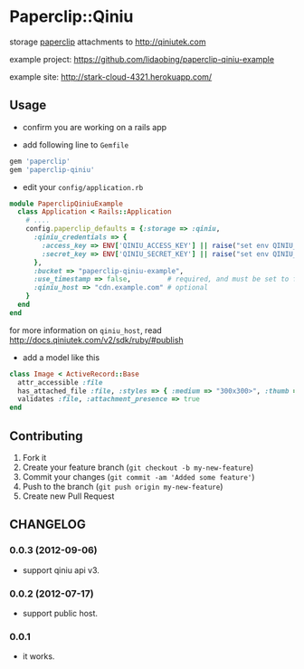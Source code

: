 # Paperclip::Qiniu

storage [paperclip](https://github.com/thoughtbot/paperclip/) attachments to http://qiniutek.com

example project: https://github.com/lidaobing/paperclip-qiniu-example

example site: http://stark-cloud-4321.herokuapp.com/

## Usage

* confirm you are working on a rails app

* add following line to `Gemfile`

```ruby
gem 'paperclip'
gem 'paperclip-qiniu'
```

* edit your `config/application.rb`

```ruby
module PaperclipQiniuExample
  class Application < Rails::Application
    # ....
    config.paperclip_defaults = {:storage => :qiniu,
      :qiniu_credentials => {
        :access_key => ENV['QINIU_ACCESS_KEY'] || raise("set env QINIU_ACCESS_KEY"),
        :secret_key => ENV['QINIU_SECRET_KEY'] || raise("set env QINIU_SECRET_KEY")
      },
      :bucket => "paperclip-qiniu-example",
      :use_timestamp => false,         # required, and must be set to false
      :qiniu_host => "cdn.example.com" # optional
    }
  end
end
```

for more information on `qiniu_host`, read http://docs.qiniutek.com/v2/sdk/ruby/#publish

* add a model like this

```ruby
class Image < ActiveRecord::Base
  attr_accessible :file
  has_attached_file :file, :styles => { :medium => "300x300>", :thumb => "100x100>" }, :path => ":class/:attachment/:id/:style/:basename.:extension"
  validates :file, :attachment_presence => true
end
```

## Contributing

1. Fork it
2. Create your feature branch (`git checkout -b my-new-feature`)
3. Commit your changes (`git commit -am 'Added some feature'`)
4. Push to the branch (`git push origin my-new-feature`)
5. Create new Pull Request

## CHANGELOG

### 0.0.3 (2012-09-06)

* support qiniu api v3.

### 0.0.2 (2012-07-17)

* support public host.

### 0.0.1

* it works.

